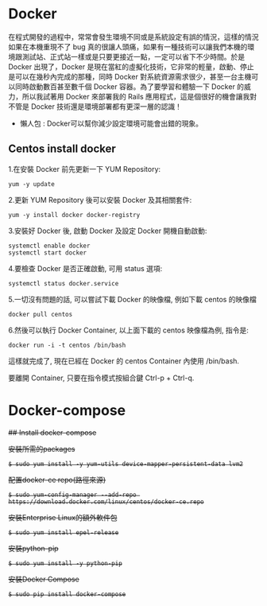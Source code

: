 # Docker

在程式開發的過程中，常常會發生環境不同或是系統設定有誤的情況，這樣的情況如果在本機重現不了 bug 真的很讓人頭痛，如果有一種技術可以讓我們本機的環境跟測試站、正式站一樣或是只要更接近一點，一定可以省下不少時間。於是 Docker 出現了，Docker 是現在當紅的虛擬化技術，它非常的輕量，啟動、停止是可以在幾秒內完成的那種，同時 Docker 對系統資源需求很少，甚至一台主機可以同時啟動數百甚至數千個 Docker 容器。為了要學習和體驗一下 Docker 的威力，所以我試著用 Docker 來部署我的 Rails 應用程式，這是個很好的機會讓我對不管是 Docker 技術還是環境部署都有更深一層的認識！

* 懶人包 : Docker可以幫你減少設定環境可能會出錯的現象。

## Centos install docker

1.在安裝 Docker 前先更新一下 YUM Repository:
```
yum -y update
```

2.更新 YUM Repository 後可以安裝 Docker 及其相關套件:
```
yum -y install docker docker-registry
```

3.安裝好 Docker 後, 啟動 Docker 及設定 Docker 開機自動啟動:
```
systemctl enable docker
systemctl start docker
```

4.要檢查 Docker 是否正確啟動, 可用 status 選項:
```
systemctl status docker.service
```

5.一切沒有問題的話, 可以嘗試下載 Docker 的映像檔, 例如下載 centos 的映像檔
```
docker pull centos
```

6.然後可以執行 Docker Container, 以上面下載的 centos 映像檔為例, 指令是:
```
docker run -i -t centos /bin/bash
```

這樣就完成了, 現在已經在 Docker 的 centos Container 內使用 /bin/bash.

要離開 Container, 只要在指令模式按組合鍵 Ctrl-p + Ctrl-q.



# Docker-compose
<strike>
## Install docker-compose

安裝所需的packages
```
$ sudo yum install -y yum-utils device-mapper-persistent-data lvm2
```

配置docker-ce repo(路徑來源)
```
$ sudo yum-config-manager --add-repo https://download.docker.com/linux/centos/docker-ce.repo
```

安裝Enterprise Linux的額外軟件包
```
$ sudo yum install epel-release
```

安裝python-pip
```
$ sudo yum install -y python-pip
```

安裝Docker Compose
```
$ sudo pip install docker-compose
```
</strike>
